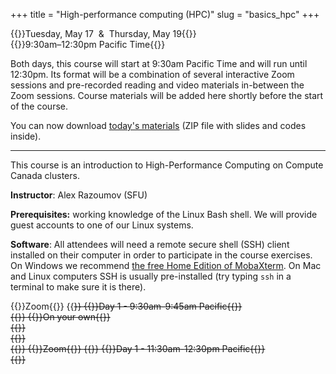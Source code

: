 +++
title = "High-performance computing (HPC)"
slug = "basics_hpc"
+++

{{<cor>}}Tuesday, May 17 &nbsp;&&nbsp; Thursday, May 19{{</cor>}}\
{{<cgr>}}9:30am–12:30pm Pacific Time{{</cgr>}}

Both days, this course will start at 9:30am Pacific Time and will run until 12:30pm. Its format will be a combination of
several interactive Zoom sessions and pre-recorded reading and video materials in-between the Zoom sessions. Course
materials will be added here shortly before the start of the course.

You can now download [today's materials](http://bit.ly/introhpc) (ZIP file with slides and codes inside).

<!-- Course materials will be added here shortly before the start of the course. -->

---

This course is an introduction to High-Performance Computing on Compute Canada clusters.

<!-- Please download a [ZIP file](https://owncloud.westgrid.ca/index.php/s/VCD8Pogqmk7eS16/download) with all slides (single -->
<!-- PDF combining all chapters) and sample codes. -->

**Instructor**: Alex Razoumov (SFU)

**Prerequisites:** working knowledge of the Linux Bash shell. We will provide guest accounts to one of our Linux systems.

**Software**: All attendees will need a remote secure shell (SSH) client installed on their computer in order to
participate in the course exercises. On Windows we recommend
[the free Home Edition of MobaXterm](https://mobaxterm.mobatek.net/download.html). On Mac and Linux computers SSH is
usually pre-installed (try typing `ssh` in a terminal to make sure it is there).

<!-- {{<cor>}}Zoom{{</cor>}} {{<s>}} {{<cgr>}}Day 1 - 9:30am-9:45am Pacific{{</cgr>}} \ -->
<!-- {{<nolinktitle>}}Opening morning session{{</nolinktitle>}} -->
<!-- {{<cbr>}}On your own{{</cbr>}} \ -->
<!-- {{<nolinktitle>}}Overview{{</nolinktitle>}} \ -->
<!-- {{<nolinktitle>}}Basics{{</nolinktitle>}} \ -->
<!-- {{<nolinktitle>}}Languages and tools{{</nolinktitle>}} -->
<!-- {{<cor>}}Zoom{{</cor>}} {{<s>}} {{<cgr>}}Day 1 - 11:30am-12:30pm Pacific{{</cgr>}} \ -->
<!-- {{<nolinktitle>}}Mid-day session{{</nolinktitle>}} -->

{{<cor>}}Zoom{{</cor>}} {{<s>}} {{<cgr>}}Day 1 - 9:30am-9:45am Pacific{{</cgr>}} \
{{<linktitle url="../hpc1" text="Opening morning session">}}
{{<cbr>}}On your own{{</cbr>}} \
{{<linktitle url="../hpc/hpc-01-overview" text="Overview (20 min)">}} \
{{<linktitle url="../hpc/hpc-02-basics" text="Basics (28 min)">}} \
{{<linktitle url="../hpc/hpc-03-languages" text="Languages and tools (61 min)">}}
{{<cor>}}Zoom{{</cor>}} {{<s>}} {{<cgr>}}Day 1 - 11:30am-12:30pm Pacific{{</cgr>}} \
{{<linktitle url="../hpc2" text="Mid-day session">}}

<!-- {{<cor>}}Zoom{{</cor>}} {{<s>}} {{<cgr>}} Day 2 - 9:30am-10:00am Pacific{{</cgr>}} \ -->
<!-- {{<linktitle url="../hpc3" text="Morning session">}} -->
<!-- {{<cbr>}}On your own{{</cbr>}} \ -->
<!-- {{<linktitle url="../hpc/hpc-04-scheduling" text="Scheduling (66 min)">}} \ -->
<!-- {{<linktitle url="../hpc/hpc-05-best-summary" text="Best practices, file sharing, and summary (9 min)">}} -->
<!-- {{<cor>}}Zoom{{</cor>}} {{<s>}} {{<cgr>}}Day 2 - 11:30am-12:30pm Pacific{{</cgr>}} \ -->
<!-- {{<linktitle url="../hpc4" text="Closing mid-day session">}} -->
